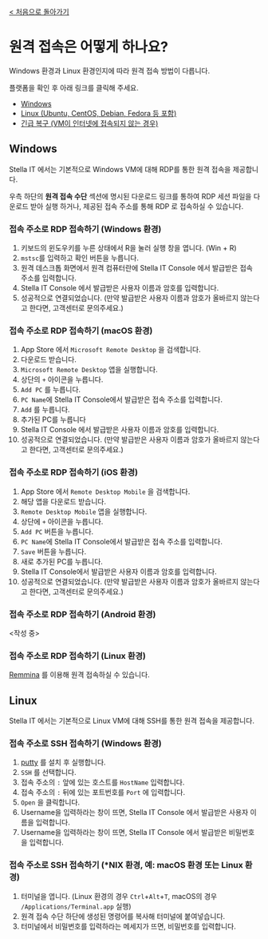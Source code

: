 [< 처음으로 돌아가기](../../README.md)  
# 원격 접속은 어떻게 하나요?
Windows 환경과 Linux 환경인지에 따라 원격 접속 방법이 다릅니다.  
  
플랫폼을 확인 후 아래 링크를 클릭해 주세요.
* [Windows](#Windows)
* [Linux (Ubuntu, CentOS, Debian, Fedora 등 포함)](#Linux)  
* [긴급 복구 (VM이 인터넷에 접속되지 않는 경우)](./0006.md)

## Windows
Stella IT 에서는 기본적으로 Windows VM에 대해 RDP를 통한 원격 접속을 제공합니다.

우측 하단의 **원격 접속 수단** 섹션에 명시된 다운로드 링크를 통하여 RDP 세션 파일을 다운로드 받아 실행 하거나, 제공된 접속 주소를 통해 RDP 로 접속하실 수 있습니다.

### 접속 주소로 RDP 접속하기 (Windows 환경)

1. 키보드의 윈도우키를 누른 상태에서 R을 눌러 실행 창을 엽니다. (Win + R)
2. `mstsc`를 입력하고 확인 버튼을 누릅니다.
3. 원격 데스크톱 화면에서 원격 컴퓨터란에 Stella IT Console 에서 발급받은 접속 주소를 입력합니다.
4. Stella IT Console 에서 발급받은 사용자 이름과 암호를 입력합니다.
10. 성공적으로 연결되었습니다. (만약 발급받은 사용자 이름과 암호가 올바르지 않는다고 한다면, 고객센터로 문의주세요.)

### 접속 주소로 RDP 접속하기 (macOS 환경)
1. App Store 에서 `Microsoft Remote Desktop` 을 검색합니다.
2. 다운로드 받습니다.
3. `Microsoft Remote Desktop` 앱을 실행합니다.
4. 상단의 `+` 아이콘을 누릅니다.
5. `Add PC` 를 누릅니다.
6. `PC Name`에 Stella IT Console에서 발급받은 접속 주소를 입력합니다.
7. `Add` 를 누릅니다.
8. 추가된 PC를 누릅니다
9. Stella IT Console 에서 발급받은 사용자 이름과 암호를 입력합니다.
10. 성공적으로 연결되었습니다. (만약 발급받은 사용자 이름과 암호가 올바르지 않는다고 한다면, 고객센터로 문의주세요.)

### 접속 주소로 RDP 접속하기 (iOS 환경)
1. App Store 에서 `Remote Desktop Mobile` 을 검색합니다.
2. 해당 앱을 다운로드 받습니다.
3. `Remote Desktop Mobile` 앱을 실행합니다.
4. 상단에 `+` 아이콘을 누릅니다.
5. `Add PC` 버튼을 누릅니다.
6. `PC Name`에 Stella IT Console에서 발급받은 접속 주소를 입력합니다.
7. `Save` 버튼을 누릅니다.
8. 새로 추가된 PC를 누릅니다.
9. Stella IT Console에서 발급받은 사용자 이름과 암호를 입력합니다.
10. 성공적으로 연결되었습니다. (만약 발급받은 사용자 이름과 암호가 올바르지 않는다고 한다면, 고객센터로 문의주세요.)

### 접속 주소로 RDP 접속하기 (Android 환경)
<작성 중>

### 접속 주소로 RDP 접속하기 (Linux 환경)
[Remmina](https://remmina.org/) 를 이용해 원격 접속하실 수 있습니다.

## Linux
Stella IT 에서는 기본적으로 Linux VM에 대해 SSH를 통한 원격 접속을 제공합니다.

### 접속 주소로 SSH 접속하기 (Windows 환경)
1. [putty](https://www.chiark.greenend.org.uk/~sgtatham/putty/latest.html) 를 설치 후 실행합니다.
2. `SSH` 를 선택합니다.
3. 접속 주소의 `:` 앞에 있는 호스트를 `HostName` 입력합니다.
4. 접속 주소의 `:` 뒤에 있는 포트번호를 `Port` 에 입력합니다.
5. `Open` 을 클릭합니다.
6. Username을 입력하라는 창이 뜨면, Stella IT Console 에서 발급받은 사용자 이름을 입력합니다.
7. Username을 입력하라는 창이 뜨면, Stella IT Console 에서 발급받은 비밀번호을 입력합니다.

### 접속 주소로 SSH 접속하기 (*NIX 환경, 예: macOS 환경 또는 Linux 환경)
1. 터미널을 엽니다. (Linux 환경의 경우 `Ctrl`+`Alt`+`T`, macOS의 경우 `/Applications/Terminal.app` 실행)
2. 원격 접속 수단 하단에 생성된 명령어를 복사해 터미널에 붙여넣습니다.
3. 터미널에서 비밀번호를 입력하라는 메세지가 뜨면, 비밀번호를 입력합니다.
